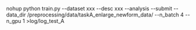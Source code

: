 nohup python train.py --dataset xxx --desc xxx --analysis --submit --data_dir /preprocessing/data/taskA_enlarge_newform_data/ --n_batch 4 --n_gpu 1 >log/log_test_A
